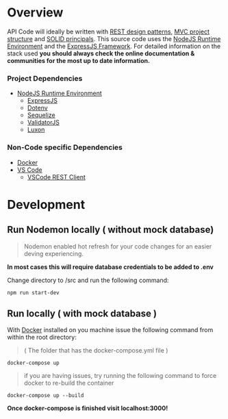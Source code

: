 # Overview

API Code will ideally be written with [REST design patterns](https://blog.stoplight.io/api-design-patterns-for-rest-web-services), [MVC project structure](https://developer.mozilla.org/en-US/docs/Glossary/MVC) and [SOLID principals](https://www.digitalocean.com/community/conceptual_articles/s-o-l-i-d-the-first-five-principles-of-object-oriented-design). This source code uses the [NodeJS Runtime Environment](https://nodejs.org/en/) and the [ExpressJS Framework](https://expressjs.com/). For detailed information on the stack used __you should always check the online documentation & communities for the most up to date information.__  

### Project Dependencies
- [NodeJS Runtime Environment](https://nodejs.org/en/)
    - [ExpressJS](https://expressjs.com/)
    - [Dotenv](https://www.npmjs.com/package/dotenv)
    - [Sequelize](https://sequelize.org/)
    - [ValidatorJS](https://github.com/mikeerickson/validatorjs)
    - [Luxon](https://www.npmjs.com/package/luxon)

### Non-Code specific Dependencies
- [Docker](https://www.docker.com/)
- [VS Code](https://code.visualstudio.com/)
    - [VSCode REST Client](https://marketplace.visualstudio.com/items?itemName=humao.rest-client)

# Development

## Run Nodemon locally ( without mock database)

> Nodemon enabled hot refresh for your code changes for an easier deving experiencing.

**__In most cases this will require database credentials to be added to .env__**

Change directory to /src and run the following command:  
```
npm run start-dev
```

## Run locally ( with mock database )

With [Docker]() installed on you machine issue the following command from within the root directory:  
> ( The folder that has the docker-compose.yml file )
```
docker-compose up
```
> if you are having issues, try running the following command to force docker to re-build the container
```
docker-compose up --build
```

**__Once docker-compose is finished visit localhost:3000!__**
